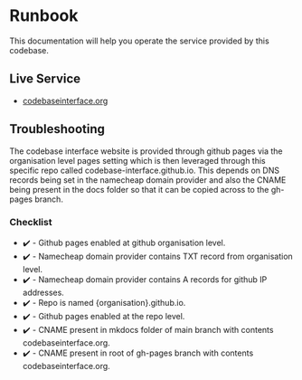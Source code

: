 # Runbook

This documentation will help you operate the service provided by this codebase.

## Live Service

- [codebaseinterface.org](https://codebaseinterface.org/)

## Troubleshooting

The codebase interface website is provided through github pages via the organisation level pages setting which is then leveraged through this specific repo called codebase-interface.github.io. This depends on DNS records being set in the namecheap domain provider and also the CNAME being present in the docs folder so that it can be copied across to the gh-pages branch. 

### Checklist

- ✔️ - Github pages enabled at github organisation level.
- ✔️ - Namecheap domain provider contains TXT record from organisation level.
- ✔️ - Namecheap domain provider contains A records for github IP addresses.
- ✔️ - Repo is named {organisation}.github.io.
- ✔️ - Github pages enabled at the repo level.
- ✔️ - CNAME present in mkdocs folder of main branch with contents codebaseinterface.org.
- ✔️ - CNAME present in root of gh-pages branch with contents codebaseinterface.org.
